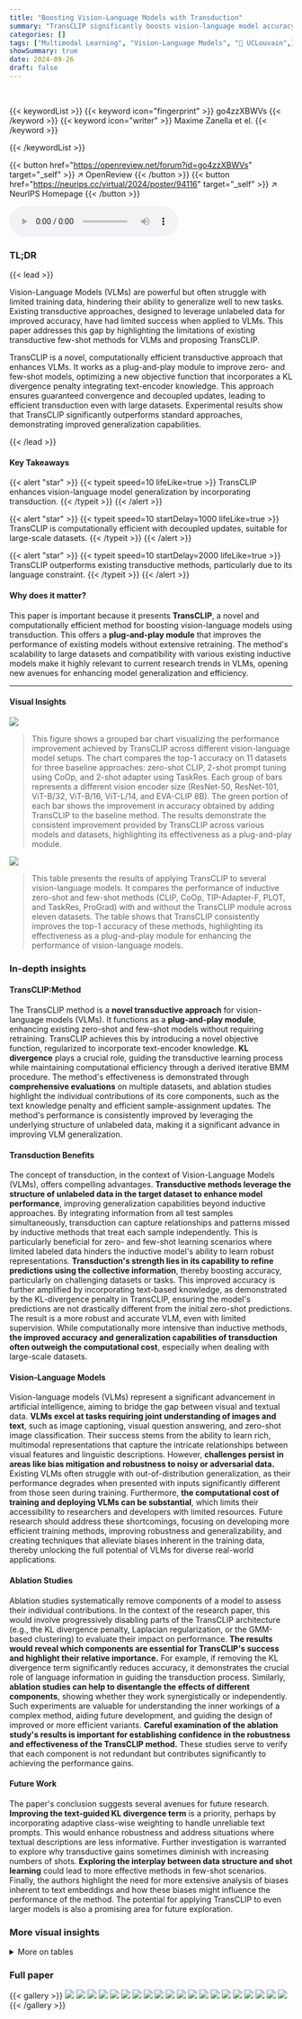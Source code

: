 ```yaml
---
title: "Boosting Vision-Language Models with Transduction"
summary: "TransCLIP significantly boosts vision-language model accuracy by efficiently integrating transduction, a powerful learning paradigm that leverages the structure of unlabeled data."
categories: []
tags: ["Multimodal Learning", "Vision-Language Models", "🏢 UCLouvain",]
showSummary: true
date: 2024-09-26
draft: false
---
```


<br>

{{< keywordList >}}
{{< keyword icon="fingerprint" >}} go4zzXBWVs {{< /keyword >}}
{{< keyword icon="writer" >}} Maxime Zanella et el. {{< /keyword >}}
 
{{< /keywordList >}}

{{< button href="https://openreview.net/forum?id=go4zzXBWVs" target="_self" >}}
↗ OpenReview
{{< /button >}}
{{< button href="https://neurips.cc/virtual/2024/poster/94116" target="_self" >}}
↗ NeurIPS Homepage
{{< /button >}}


<audio controls>
    <source src="https://ai-paper-reviewer.com/go4zzXBWVs/podcast.wav" type="audio/wav">
    Your browser does not support the audio element.
</audio>


### TL;DR


{{< lead >}}

Vision-Language Models (VLMs) are powerful but often struggle with limited training data, hindering their ability to generalize well to new tasks. Existing transductive approaches, designed to leverage unlabeled data for improved accuracy, have had limited success when applied to VLMs.  This paper addresses this gap by highlighting the limitations of existing transductive few-shot methods for VLMs and proposing TransCLIP.

TransCLIP is a novel, computationally efficient transductive approach that enhances VLMs. It works as a plug-and-play module to improve zero- and few-shot models, optimizing a new objective function that incorporates a KL divergence penalty integrating text-encoder knowledge. This approach ensures guaranteed convergence and decoupled updates, leading to efficient transduction even with large datasets.  Experimental results show that TransCLIP significantly outperforms standard approaches, demonstrating improved generalization capabilities.

{{< /lead >}}


#### Key Takeaways

{{< alert "star" >}}
{{< typeit speed=10 lifeLike=true >}} TransCLIP enhances vision-language model generalization by incorporating transduction. {{< /typeit >}}
{{< /alert >}}

{{< alert "star" >}}
{{< typeit speed=10 startDelay=1000 lifeLike=true >}} TransCLIP is computationally efficient with decoupled updates, suitable for large-scale datasets. {{< /typeit >}}
{{< /alert >}}

{{< alert "star" >}}
{{< typeit speed=10 startDelay=2000 lifeLike=true >}} TransCLIP outperforms existing transductive methods, particularly due to its language constraint. {{< /typeit >}}
{{< /alert >}}

#### Why does it matter?
This paper is important because it presents **TransCLIP**, a novel and computationally efficient method for boosting vision-language models using transduction. This offers a **plug-and-play module** that improves the performance of existing models without extensive retraining.  The method's scalability to large datasets and compatibility with various existing inductive models make it highly relevant to current research trends in VLMs, opening new avenues for enhancing model generalization and efficiency.

------
#### Visual Insights



![](https://ai-paper-reviewer.com/go4zzXBWVs/figures_0_1.jpg)

> This figure shows a grouped bar chart visualizing the performance improvement achieved by TransCLIP across different vision-language model setups.  The chart compares the top-1 accuracy on 11 datasets for three baseline approaches: zero-shot CLIP, 2-shot prompt tuning using CoOp, and 2-shot adapter using TaskRes.  Each group of bars represents a different vision encoder size (ResNet-50, ResNet-101, ViT-B/32, ViT-B/16, ViT-L/14, and EVA-CLIP 8B). The green portion of each bar shows the improvement in accuracy obtained by adding TransCLIP to the baseline method.  The results demonstrate the consistent improvement provided by TransCLIP across various models and datasets, highlighting its effectiveness as a plug-and-play module.





![](https://ai-paper-reviewer.com/go4zzXBWVs/tables_6_1.jpg)

> This table presents the results of applying TransCLIP to several vision-language models.  It compares the performance of inductive zero-shot and few-shot methods (CLIP, CoOp, TIP-Adapter-F, PLOT, and TaskRes, ProGrad) with and without the TransCLIP module across eleven datasets. The table shows that TransCLIP consistently improves the top-1 accuracy of these methods, highlighting its effectiveness as a plug-and-play module for enhancing the performance of vision-language models.





### In-depth insights


#### TransCLIP:Method
The TransCLIP method is a **novel transductive approach** for vision-language models (VLMs).  It functions as a **plug-and-play module**, enhancing existing zero-shot and few-shot models without requiring retraining.  TransCLIP achieves this by introducing a novel objective function, regularized to incorporate text-encoder knowledge.  **KL divergence** plays a crucial role, guiding the transductive learning process while maintaining computational efficiency through a derived iterative BMM procedure.  The method's effectiveness is demonstrated through **comprehensive evaluations** on multiple datasets, and ablation studies highlight the individual contributions of its core components, such as the text knowledge penalty and efficient sample-assignment updates.  The method's performance is consistently improved by leveraging the underlying structure of unlabeled data, making it a significant advance in improving VLM generalization.

#### Transduction Benefits
The concept of transduction, in the context of Vision-Language Models (VLMs), offers compelling advantages.  **Transductive methods leverage the structure of unlabeled data in the target dataset to enhance model performance**, improving generalization capabilities beyond inductive approaches. By integrating information from all test samples simultaneously, transduction can capture relationships and patterns missed by inductive methods that treat each sample independently. This is particularly beneficial for zero- and few-shot learning scenarios where limited labeled data hinders the inductive model's ability to learn robust representations.  **Transduction's strength lies in its capability to refine predictions using the collective information**, thereby boosting accuracy, particularly on challenging datasets or tasks.  This improved accuracy is further amplified by incorporating text-based knowledge, as demonstrated by the KL-divergence penalty in TransCLIP, ensuring the model's predictions are not drastically different from the initial zero-shot predictions. The result is a more robust and accurate VLM, even with limited supervision. While computationally more intensive than inductive methods, **the improved accuracy and generalization capabilities of transduction often outweigh the computational cost**, especially when dealing with large-scale datasets.

#### Vision-Language Models
Vision-language models (VLMs) represent a significant advancement in artificial intelligence, aiming to bridge the gap between visual and textual data.  **VLMs excel at tasks requiring joint understanding of images and text**, such as image captioning, visual question answering, and zero-shot image classification.  Their success stems from the ability to learn rich, multimodal representations that capture the intricate relationships between visual features and linguistic descriptions.  However, **challenges persist in areas like bias mitigation and robustness to noisy or adversarial data.** Existing VLMs often struggle with out-of-distribution generalization, as their performance degrades when presented with inputs significantly different from those seen during training.  Furthermore, **the computational cost of training and deploying VLMs can be substantial**, which limits their accessibility to researchers and developers with limited resources.  Future research should address these shortcomings, focusing on developing more efficient training methods, improving robustness and generalizability, and creating techniques that alleviate biases inherent in the training data, thereby unlocking the full potential of VLMs for diverse real-world applications.

#### Ablation Studies
Ablation studies systematically remove components of a model to assess their individual contributions.  In the context of the research paper, this would involve progressively disabling parts of the TransCLIP architecture (e.g., the KL divergence penalty, Laplacian regularization, or the GMM-based clustering) to evaluate their impact on performance. **The results would reveal which components are essential for TransCLIP's success and highlight their relative importance.** For example, if removing the KL divergence term significantly reduces accuracy, it demonstrates the crucial role of language information in guiding the transduction process. Similarly, **ablation studies can help to disentangle the effects of different components**, showing whether they work synergistically or independently.  Such experiments are valuable for understanding the inner workings of a complex method, aiding future development, and guiding the design of improved or more efficient variants. **Careful examination of the ablation study's results is important for establishing confidence in the robustness and effectiveness of the TransCLIP method.** These studies serve to verify that each component is not redundant but contributes significantly to achieving the performance gains.

#### Future Work
The paper's conclusion suggests several avenues for future research.  **Improving the text-guided KL divergence term** is a priority, perhaps by incorporating adaptive class-wise weighting to handle unreliable text prompts.  This would enhance robustness and address situations where textual descriptions are less informative.  Further investigation is warranted to explore why transductive gains sometimes diminish with increasing numbers of shots.  **Exploring the interplay between data structure and shot learning** could lead to more effective methods in few-shot scenarios.   Finally, the authors highlight the need for more extensive analysis of biases inherent to text embeddings and how these biases might influence the performance of the method.  The potential for applying TransCLIP to even larger models is also a promising area for future exploration.


### More visual insights




<details>
<summary>More on tables
</summary>


![](https://ai-paper-reviewer.com/go4zzXBWVs/tables_6_2.jpg)
> This table presents the results of applying TransCLIP (a novel transductive approach) on top of several existing inductive zero-shot and few-shot methods for vision-language models.  It shows the top-1 accuracy achieved on 11 datasets (ImageNet and 10 fine-grained datasets) when TransCLIP is used as a plug-and-play module.  The results are broken down by the base inductive method used (CLIP, COOP, TIP-Adapter-F, PLOT, and TaskRes) and the number of shots (0, 1, 4, 16) used in few-shot settings. The table demonstrates how TransCLIP improves the accuracy of existing methods across different datasets and shot settings.

![](https://ai-paper-reviewer.com/go4zzXBWVs/tables_7_1.jpg)
> This table presents the results of using TransCLIP on top of various inductive vision-language models.  It shows the improvement in top-1 accuracy achieved by TransCLIP when added to different zero-shot and few-shot methods. The table compares performance across multiple datasets, using several different encoder sizes (ResNet-50, ResNet-101, ViT-B/32, ViT-B/16, EVA-CLIP 8B) and  different few-shot methods (CoOp prompt tuning, TIP-Adapter-F, PLOT, TaskRes, ProGrad). The 'Average' column provides the average accuracy across the eleven datasets shown.

![](https://ai-paper-reviewer.com/go4zzXBWVs/tables_7_2.jpg)
> This table presents the results of applying TransCLIP to several popular inductive zero-shot and few-shot methods.  It demonstrates the improvement in top-1 accuracy achieved by adding TransCLIP as a plug-and-play module. The table shows results across multiple datasets and different encoder sizes, highlighting the consistent performance gains provided by the TransCLIP method.

![](https://ai-paper-reviewer.com/go4zzXBWVs/tables_8_1.jpg)
> This table compares the performance and runtime of TransCLIP-ZS against UPL*, a transductive adaptation of an unsupervised prompt learning method, in a zero-shot setting.  It highlights TransCLIP-ZS's significant speed advantage while maintaining comparable performance.

![](https://ai-paper-reviewer.com/go4zzXBWVs/tables_8_2.jpg)
> This table compares the performance and runtime of TransCLIP-ZS and TransCLIP-FS against CoOp+UPL*.  TransCLIP shows significant performance gains with substantially faster runtime.  The comparison highlights the efficiency advantage of TransCLIP.

![](https://ai-paper-reviewer.com/go4zzXBWVs/tables_8_3.jpg)
> This table presents the results of applying TransCLIP, a novel transductive approach, on top of several inductive zero-shot and few-shot vision-language models.  It shows the top-1 accuracy achieved on 11 datasets (ImageNet, SUN397, Aircraft, EuroSAT, StanfordCars, Food101, Pets, Flower102, Caltech101, DTD, UCF101) for different vision encoders (ResNet-50, ResNet-101, ViT-B/32, ViT-B/16, EVA-CLIP) and different few-shot learning methods (zero-shot, CoOp, TIP-Adapter-F, PLOT, TaskRes, ProGrad). The table demonstrates the consistent improvements in accuracy obtained by adding TransCLIP as a plug-and-play module, showcasing its effectiveness in enhancing the performance of various VLMs.

![](https://ai-paper-reviewer.com/go4zzXBWVs/tables_9_1.jpg)
> This table shows the performance of TransCLIP-ZS on three different sizes of vision-language models (VLMs) on ImageNet and an average of 11 datasets.  It demonstrates the effectiveness of TransCLIP-ZS across various model scales by showing the increase in top-1 accuracy and the relative improvement compared to the original zero-shot performance.  Larger models generally exhibit a larger absolute improvement, but the relative improvement is roughly consistent.

![](https://ai-paper-reviewer.com/go4zzXBWVs/tables_18_1.jpg)
> This table presents the performance improvement achieved by applying TransCLIP (a novel transductive approach) on top of various inductive zero-shot and few-shot learning methods.  It showcases the improvements in Top-1 accuracy across 11 different datasets when TransCLIP is added as a plug-and-play module. The results are broken down by the number of shots used (zero-shot, 1-shot, 4-shot, and 16-shot) and the base inductive method used (CLIP with various vision encoders, COOP, TIP-Adapter-F, PLOT, and TaskRes). The table demonstrates the consistent improvement TransCLIP provides across different datasets and inductive methods.

![](https://ai-paper-reviewer.com/go4zzXBWVs/tables_19_1.jpg)
> This table presents a comparison of the performance of TransCLIP when used in conjunction with several inductive vision-language models.  It shows the top-1 accuracy achieved by different zero-shot and few-shot methods (CLIP, CoOp, TIP-Adapter-F, PLOT, and TaskRes) on 11 image classification datasets, both with and without the addition of TransCLIP as a module. The results demonstrate the consistent improvement in accuracy that TransCLIP provides across various models and datasets.

![](https://ai-paper-reviewer.com/go4zzXBWVs/tables_19_2.jpg)
> This table presents the results of using TransCLIP on top of several inductive vision-language models.  It compares the performance of zero-shot and few-shot (1, 4, and 16-shot) methods on ImageNet and ten other fine-grained datasets, showcasing the improvement achieved by adding TransCLIP. The methods compared are CLIP, CoOp, TIP-Adapter-F, PLOT, TaskRes, and ProGrad, highlighting TransCLIP's consistent improvement across various base models and settings.

![](https://ai-paper-reviewer.com/go4zzXBWVs/tables_20_1.jpg)
> This table presents the results of applying TransCLIP to various vision-language models, both zero-shot and few-shot learning methods, across 11 datasets.  It shows the improvement in top-1 accuracy achieved by adding TransCLIP as a plug-and-play module. The table compares the performance of several popular inductive models (CLIP, CoOp, TIP-Adapter-F, PLOT, TaskRes, and ProGrad) with and without TransCLIP, demonstrating consistent performance improvements across different model architectures and learning scenarios.

![](https://ai-paper-reviewer.com/go4zzXBWVs/tables_20_2.jpg)
> This table presents the results of applying TransCLIP to various inductive zero-shot and few-shot vision-language models.  It shows the top-1 accuracy achieved on 11 different datasets (ImageNet, SUN397, Aircraft, EuroSAT, StanfordCars, Food101, Pets, Flower102, Caltech101, DTD, UCF101) for different model sizes (ViT-B/16) and different adaptation approaches (zero-shot, 1-shot, 4-shot). The table compares the performance of the base models with TransCLIP-ZS (zero-shot TransCLIP) applied to them.  This demonstrates the improvement TransCLIP provides.

![](https://ai-paper-reviewer.com/go4zzXBWVs/tables_21_1.jpg)
> This table presents the results of TransCLIP when used on top of several inductive zero-shot and few-shot methods.  It compares the top-1 accuracy across eleven datasets (ImageNet, SUN397, Aircraft, EuroSAT, Cars, Food101, Pets, Flowers101, Caltech101, DTD, UCF101) for various vision encoders (ResNet-50, ResNet-101, ViT-B/32, ViT-B/16, EVA-CLIP). The comparison is done for different shot settings (zero-shot, 1-shot, 4-shot, and 16-shot). Each row shows the baseline accuracy of a specific method and the improvement provided by adding TransCLIP. This allows evaluating the efficacy of TransCLIP in boosting various existing VLM methods.

![](https://ai-paper-reviewer.com/go4zzXBWVs/tables_21_2.jpg)
> This table presents the results of using TransCLIP (a novel transductive approach) on top of several inductive zero-shot and few-shot methods for vision-language models.  It shows the top-1 accuracy achieved on 11 different datasets, comparing the performance of the baseline methods alone and with the addition of TransCLIP-ZS. The baseline methods include CLIP (zero-shot), CoOp (1-shot and 4-shot), TIP-Adapter-F (1-shot and 4-shot), PLOT (1-shot and 4-shot), and TaskRes (1-shot and 4-shot) using several different vision encoders.

![](https://ai-paper-reviewer.com/go4zzXBWVs/tables_22_1.jpg)
> This table presents the results of applying TransCLIP, a novel transductive approach, on top of various inductive zero-shot and few-shot methods for vision-language models.  It shows the top-1 accuracy achieved on 11 datasets (ImageNet and 10 fine-grained datasets) when TransCLIP is used as a plug-and-play module. The table compares the performance of different base models (CLIP, CoOp, TIP-Adapter-F, PLOT, TaskRes, and ProGrad) both with and without TransCLIP.  The results demonstrate the consistent performance improvements achieved by incorporating TransCLIP across different base models and datasets.

![](https://ai-paper-reviewer.com/go4zzXBWVs/tables_22_2.jpg)
> This table presents the results of using TransCLIP on top of various inductive vision-language models for zero-shot and few-shot image classification. It demonstrates the improvement in top-1 accuracy achieved by TransCLIP across multiple datasets and different model architectures (CLIP with various vision encoders and several few-shot methods).  The table allows for a comparison of TransCLIP's performance enhancement in both zero-shot and few-shot scenarios, highlighting its effectiveness as a plug-and-play module.

![](https://ai-paper-reviewer.com/go4zzXBWVs/tables_23_1.jpg)
> This table presents the results of using TransCLIP on top of several inductive vision-language models for zero-shot and few-shot learning. It shows the improvement in top-1 accuracy achieved by TransCLIP across multiple datasets and various model architectures (CLIP with different backbones and popular few-shot methods such as COOP, TIP-Adapter-F, PLOT, TaskRes, and ProGrad).  The table highlights the consistent improvement offered by TransCLIP, enhancing the performance of both zero-shot and few-shot settings.

![](https://ai-paper-reviewer.com/go4zzXBWVs/tables_23_2.jpg)
> This table presents the results of applying TransCLIP, a novel transductive approach, to improve the performance of several inductive vision-language models on 11 datasets.  The table compares the top-1 accuracy of several base zero-shot and few-shot methods (CLIP, CoOp, TIP-Adapter-F, PLOT, TaskRes, and ProGrad) against the results obtained after incorporating TransCLIP.  The improvement in accuracy is shown for each method and dataset, demonstrating the effectiveness of the TransCLIP module in enhancing generalization capabilities across various models and tasks.

![](https://ai-paper-reviewer.com/go4zzXBWVs/tables_24_1.jpg)
> This table presents the performance comparison of TransCLIP with various inductive zero-shot and few-shot methods across eleven image classification datasets.  The results are shown as top-1 accuracy and are broken down by the number of shots (0-shot, 1-shot, 4-shot, and 16-shot) used for the few-shot methods.  The table allows for a clear comparison of how the proposed TransCLIP method enhances the performance of existing inductive baselines across different scenarios.

![](https://ai-paper-reviewer.com/go4zzXBWVs/tables_24_2.jpg)
> This table presents the results of applying TransCLIP (a novel transductive approach) on top of various inductive zero-shot and few-shot vision-language models.  It shows the improvements in top-1 accuracy achieved by TransCLIP across multiple datasets (ImageNet, SUN397, Aircraft, EuroSAT, StanfordCars, Food101, Pets, Flower102, Caltech101, DTD, UCF101) and various model architectures (CLIP with different vision encoders and popular few-shot adaptation methods like CoOp, TIP-Adapter-F, PLOT, TaskRes, and ProGrad).  The table highlights TransCLIP's consistent ability to boost the performance of existing methods, demonstrating its effectiveness as a plug-and-play module.

![](https://ai-paper-reviewer.com/go4zzXBWVs/tables_25_1.jpg)
> This table presents the results of applying TransCLIP to improve the performance of several inductive vision-language models on eleven datasets.  The table compares zero-shot and few-shot methods (1-shot, 4-shot, and 16-shot) with and without TransCLIP. It demonstrates the consistent improvement in top-1 accuracy achieved by adding TransCLIP as a plug-and-play module on top of existing methods.  The various vision encoder sizes used are also shown.

![](https://ai-paper-reviewer.com/go4zzXBWVs/tables_25_2.jpg)
> This table presents the results of TransCLIP applied on top of several inductive zero-shot and few-shot methods.  It compares the Top-1 accuracy across 11 datasets (ImageNet, SUN397, Aircraft, EuroSAT, StanfordCars, Food101, Pets, Flower102, Caltech101, DTD, UCF101) for each method with and without TransCLIP.  The methods considered include CLIP, COOP, TIP-Adapter-F, PLOT, and TaskRes. The results show how TransCLIP improves accuracy across these methods and different datasets.

![](https://ai-paper-reviewer.com/go4zzXBWVs/tables_26_1.jpg)
> This table shows the top-1 accuracy achieved by the unsupervised prompt learning method (UPL*) on the ImageNet dataset.  The results are presented for different numbers of top-confidence pseudo-labels (8, 16, and 32) drawn from the test set.  The table compares the performance of ResNet-50 and ViT-B/16 architectures.  The purpose is to evaluate the effect of the number of pseudo-labels on the accuracy of the UPL* method.

![](https://ai-paper-reviewer.com/go4zzXBWVs/tables_26_2.jpg)
> This table presents the results of applying TransCLIP (a novel transductive approach) on top of several popular inductive vision-language models, including zero-shot and few-shot methods.  It demonstrates the consistent improvement in top-1 accuracy achieved by TransCLIP across various models and shot settings, showcasing its effectiveness as a plug-and-play module for enhancing VLM performance.  The table shows top-1 accuracy for each dataset on different learning settings (Zero-shot, 1-shot, 4-shot, 16-shot).

![](https://ai-paper-reviewer.com/go4zzXBWVs/tables_26_3.jpg)
> This table presents the results of TransCLIP when used on top of several inductive zero-shot and few-shot methods.  It shows the top-1 accuracy achieved on 11 different datasets (ImageNet, SUN397, Aircraft, EuroSAT, StanfordCars, Food101, Pets, Flower102, Caltech101, DTD, UCF101) for each method, both with and without the addition of TransCLIP.  The few-shot methods included are CoOp, TIP-Adapter-F, PLOT, TaskRes, and ProGrad, each tested with 0-shot, 1-shot, 4-shot, and 16-shot settings.  The table demonstrates TransCLIP's consistent improvement across different base methods and shot settings.

</details>




### Full paper

{{< gallery >}}
<img src="https://ai-paper-reviewer.com/go4zzXBWVs/1.png" class="grid-w50 md:grid-w33 xl:grid-w25" />
<img src="https://ai-paper-reviewer.com/go4zzXBWVs/2.png" class="grid-w50 md:grid-w33 xl:grid-w25" />
<img src="https://ai-paper-reviewer.com/go4zzXBWVs/3.png" class="grid-w50 md:grid-w33 xl:grid-w25" />
<img src="https://ai-paper-reviewer.com/go4zzXBWVs/4.png" class="grid-w50 md:grid-w33 xl:grid-w25" />
<img src="https://ai-paper-reviewer.com/go4zzXBWVs/5.png" class="grid-w50 md:grid-w33 xl:grid-w25" />
<img src="https://ai-paper-reviewer.com/go4zzXBWVs/6.png" class="grid-w50 md:grid-w33 xl:grid-w25" />
<img src="https://ai-paper-reviewer.com/go4zzXBWVs/7.png" class="grid-w50 md:grid-w33 xl:grid-w25" />
<img src="https://ai-paper-reviewer.com/go4zzXBWVs/8.png" class="grid-w50 md:grid-w33 xl:grid-w25" />
<img src="https://ai-paper-reviewer.com/go4zzXBWVs/9.png" class="grid-w50 md:grid-w33 xl:grid-w25" />
<img src="https://ai-paper-reviewer.com/go4zzXBWVs/10.png" class="grid-w50 md:grid-w33 xl:grid-w25" />
<img src="https://ai-paper-reviewer.com/go4zzXBWVs/11.png" class="grid-w50 md:grid-w33 xl:grid-w25" />
<img src="https://ai-paper-reviewer.com/go4zzXBWVs/12.png" class="grid-w50 md:grid-w33 xl:grid-w25" />
<img src="https://ai-paper-reviewer.com/go4zzXBWVs/13.png" class="grid-w50 md:grid-w33 xl:grid-w25" />
<img src="https://ai-paper-reviewer.com/go4zzXBWVs/14.png" class="grid-w50 md:grid-w33 xl:grid-w25" />
<img src="https://ai-paper-reviewer.com/go4zzXBWVs/15.png" class="grid-w50 md:grid-w33 xl:grid-w25" />
<img src="https://ai-paper-reviewer.com/go4zzXBWVs/16.png" class="grid-w50 md:grid-w33 xl:grid-w25" />
<img src="https://ai-paper-reviewer.com/go4zzXBWVs/17.png" class="grid-w50 md:grid-w33 xl:grid-w25" />
<img src="https://ai-paper-reviewer.com/go4zzXBWVs/18.png" class="grid-w50 md:grid-w33 xl:grid-w25" />
<img src="https://ai-paper-reviewer.com/go4zzXBWVs/19.png" class="grid-w50 md:grid-w33 xl:grid-w25" />
<img src="https://ai-paper-reviewer.com/go4zzXBWVs/20.png" class="grid-w50 md:grid-w33 xl:grid-w25" />
{{< /gallery >}}